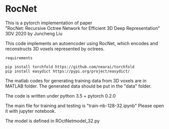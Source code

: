 # RocNet
This is a pytorch implementation of paper  
"RocNet: Recursive Octree Network for Efficient 3D Deep Representation" 3DV 2020
by Juncheng Liu

This code implements an autoencoder using RocNet, which encodes and reconstructs 3D voxels represented by octrees.

```
requirements

pip install torchfold https://github.com/nearai/torchfold
pip install easydict https://pypi.org/project/easydict/

```

The matlab codes for generating training data from 3D voxels are in MATLAB folder.
The generated data should be put in the "data" folder.

The code is written under python 3.5 + pytorch 0.2.0

The main file for training and testing is "train-nb-128-32.ipynb"
Please open it with jupyter notebook.

The model is defined in ROctNetmodel_32.py



